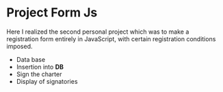 # Project Form Js

Here I realized the second personal project which was to make a registration form entirely in JavaScript, with certain registration conditions imposed.

- Data base
- Insertion into **DB**
- Sign the charter
- Display of signatories
